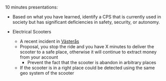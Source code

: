 10 minutes presentations:

- Based on what you have learned, identify a CPS that is currently used in society but has significant deficiencies in safety, security, or autonomy.

- Electrical Scooters
  - A recent incident in [Västerås](https://www.thelocal.se/20210927/cyclist-dies-after-crashing-into-parked-e-scooter-in-swedish-town/)
  - Proposal, you stop the ride and you have X minutes to deliver the scooter to a safe place, otherwise it will continue to extract money from your account
    - Prevent the fact that the scooter is abandon in arbitrary places
  - If the scooter is in a right place could be detected using the same geo system of the scooter     
